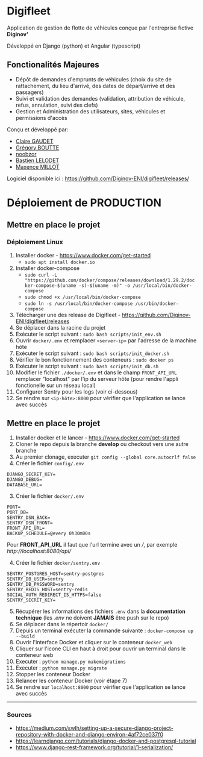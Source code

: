 # Digifleet
Application de gestion de flotte de véhicules conçue par l'entreprise fictive **Diginov'**

Développé en Django (python) et Angular (typescript)

## Fonctionalités Majeures
* Dépôt de demandes d'emprunts de véhicules (choix du site de rattachement, du lieu d'arrivé, des dates de départ/arrivé et des passagers)
* Suivi et validation des demandes (validation, attribution de véhicule, refus, annulation, suivi des clefs)
* Gestion et Administration des utilisateurs, sites, véhicules et permissions d'accès

Conçu et développé par:
* [Claire GAUDET](https://github.com/Floue)
* [Grégory BOUTTE](https://github.com/gboutte)
* [noobzor](https://github.com/noobzor)
* [Bastien LELODET](https://github.com/bastienLelodet)
* [Maxence MILLOT](https://github.com/MaxenceMillot)

Logiciel disponible ici : https://github.com/Diginov-ENI/digifleet/releases/

# Déploiement de PRODUCTION
## Mettre en place le projet

### Déploiement Linux
1. Installer docker - https://www.docker.com/get-started
    - `sudo apt install docker.io`
2. Installer docker-compose
    - `sudo curl -L "https://github.com/docker/compose/releases/download/1.29.2/docker-compose-$(uname -s)-$(uname -m)" -o /usr/local/bin/docker-compose`
    - `sudo chmod +x /usr/local/bin/docker-compose`
    - `sudo ln -s /usr/local/bin/docker-compose /usr/bin/docker-compose`
3. Télécharger une des release de Digifleet - https://github.com/Diginov-ENI/digifleet/releases
4. Se déplacer dans la racine du projet
5. Exécuter le script suivant : `sudo bash scripts/init_env.sh`
6. Ouvrir `docker/.env` et remplacer `<server-ip>` par l'adresse de la machine hôte
7. Exécuter le script suivant : `sudo bash scripts/init_docker.sh`
8. Vérifier le bon fonctionnement des conteneurs : `sudo docker ps`
9. Exécuter le script suivant : `sudo bash scripts/init_db.sh`
10. Modifier le fichier `./docker/.env` et dans le champ `FRONT_API_URL` remplacer "localhost" par l'ip du serveur hôte (pour rendre l'appli fonctionelle sur un réseau local)
11. Configurer Sentry pour les logs (voir ci-dessous)
12. Se rendre sur `<ip-hôte>:8000` pour vérifier que l'application se lance avec succès

## Mettre en place le projet
1. Installer docker et le lancer - https://www.docker.com/get-started
2. Cloner le repo depuis la branche **develop** ou checkout vers une autre branche
3. Au premier clonage, executer `git config --global core.autocrlf false`
4. Créer le fichier `config/.env`
```
DJANGO_SECRET_KEY=
DJANGO_DEBUG=
DATABASE_URL=
```
3. Créer le fichier `docker/.env`
```
PORT=
PORT_DB=
SENTRY_DSN_BACK=
SENTRY_DSN_FRONT=
FRONT_API_URL=
BACKUP_SCHEDULE=@every 0h30m00s
```
Pour **FRONT_API_URL** il faut que l'url termine avec un */*, par exemple *http://localhost:8080/api/*

4. Créer le fichier `docker/sentry.env`
```
SENTRY_POSTGRES_HOST=sentry-postgres
SENTRY_DB_USER=sentry
SENTRY_DB_PASSWORD=sentry
SENTRY_REDIS_HOST=sentry-redis
SOCIAL_AUTH_REDIRECT_IS_HTTPS=false
SENTRY_SECRET_KEY=
```
5. Récupérer les informations des fichiers `.env` dans la **documentation technique** (les *.env* ne doivent **JAMAIS** être push sur le repo)
6. Se déplacer dans le répertoir `docker/`
7. Depuis un terminal exécuter la commande suivante : `docker-compose up --build`
8. Ouvrir l'interface Docker et cliquer sur le conteneur `docker_web`
9. Cliquer sur l'icone CLI en haut à droit pour ouvrir un terminal dans le conteneur web
10. Executer : `python manage.py makemigrations`
11. Executer : `python manage.py migrate`
12. Stopper les conteneur Docker
13. Relancer les conteneur Docker (voir étape 7)
14. Se rendre sur `localhost:8000` pour vérifier que l'application se lance avec succès

___
### Sources
* https://medium.com/swlh/setting-up-a-secure-django-project-repository-with-docker-and-django-environ-4af72ce037f0
* https://learndjango.com/tutorials/django-docker-and-postgresql-tutorial
* https://www.django-rest-framework.org/tutorial/1-serialization/
